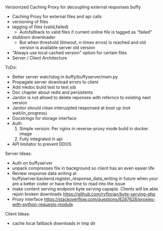 
Versionized Caching Proxy for decoupling external responses
buffy

* Caching Proxy for external files and api calls
* versioning of files
* tagging of files (valid,failed)
	* Autofallback to valid files if current online file is tagged as "failed"
* stubborn downloader
	* But when threshold (timeout, n-times erros) is reached and old version is available server old version
* "Always use local cached version" option for certain files
* Server / Client Architecture


ToDo:

* Better server watchdog in buffy/buffyserver/main.py
* Propagate server download errors to client
* Add mkdoc build test to test job
* Doc chapter about redis and persistents
* Janitor is not allowd to delete reponses with refernce to existing next version
* Janitor should clean interuzpted responsed at boot up (not wait/in_progress)
* Docstrings for storage interface
* Auth
  1. Simple version: Per nginx in reverse-proxy mode build in docker image
  2. Fully integrated in api
* API limitator to prevent DDOS

Server Ideas:

* Auth on buffyserver
* unpack compresses file in background so client has an even easier life
* Review response data writing at buffyserver.backend.register_response_data_writing in future when your are a better coder or have the time to read into the issue
* make content serving endpoint byte serving capaple. Clients will be able rejoin broken downloads https://github.com/rvflorian/byte-serving-php
* Proxy interface  https://stackoverflow.com/questions/8287628/proxies-with-python-requests-module

Client Ideas:
* cache local fallback downloads in tmp dir

